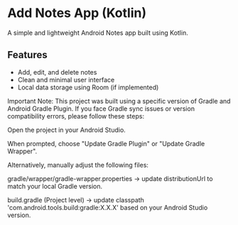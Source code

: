 # Add Notes App (Kotlin)

A simple and lightweight Android Notes app built using Kotlin.

## Features
- Add, edit, and delete notes
- Clean and minimal user interface
- Local data storage using Room (if implemented)

Important Note:
This project was built using a specific version of Gradle and Android Gradle Plugin.
If you face Gradle sync issues or version compatibility errors, please follow these steps:

Open the project in your Android Studio.

When prompted, choose "Update Gradle Plugin" or "Update Gradle Wrapper".

Alternatively, manually adjust the following files:

gradle/wrapper/gradle-wrapper.properties → update distributionUrl to match your local Gradle version.

build.gradle (Project level) → update classpath 'com.android.tools.build:gradle:X.X.X' based on your Android Studio version.
